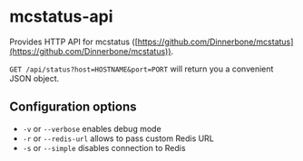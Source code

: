# mcstatus-api

Provides HTTP API for mcstatus ([https://github.com/Dinnerbone/mcstatus](https://github.com/Dinnerbone/mcstatus)).

`GET /api/status?host=HOSTNAME&port=PORT` will return you a convenient JSON object.

## Configuration options

* `-v` or `--verbose` enables debug mode
* `-r` or `--redis-url` allows to pass custom Redis URL
* `-s` or `--simple` disables connection to Redis

